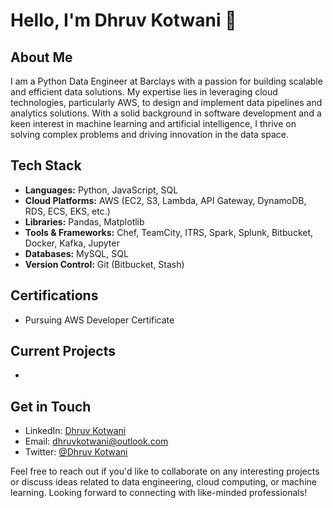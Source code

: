 # Hello, I'm Dhruv Kotwani 👋

## About Me

I am a Python Data Engineer at Barclays with a passion for building scalable and efficient data solutions. My expertise lies in leveraging cloud technologies, particularly AWS, to design and implement data pipelines and analytics solutions. With a solid background in software development and a keen interest in machine learning and artificial intelligence, I thrive on solving complex problems and driving innovation in the data space.

## Tech Stack

- **Languages:** Python, JavaScript, SQL
- **Cloud Platforms:** AWS (EC2, S3, Lambda, API Gateway, DynamoDB, RDS, ECS, EKS, etc.)
- **Libraries:** Pandas, Matplotlib
- **Tools & Frameworks:** Chef, TeamCity, ITRS, Spark, Splunk, Bitbucket, Docker, Kafka, Jupyter
- **Databases:** MySQL, SQL
- **Version Control:** Git (Bitbucket, Stash)
  
## Certifications

- Pursuing AWS Developer Certificate
  
## Current Projects

- 
  
## Get in Touch

- LinkedIn: [Dhruv Kotwani](https://www.linkedin.com/in/dhruvkotwani/)
- Email: dhruvkotwani@outlook.com
- Twitter: [@Dhruv Kotwani](https://twitter.com/Dhurv_Kotwani)

Feel free to reach out if you'd like to collaborate on any interesting projects or discuss ideas related to data engineering, cloud computing, or machine learning. Looking forward to connecting with like-minded professionals!
